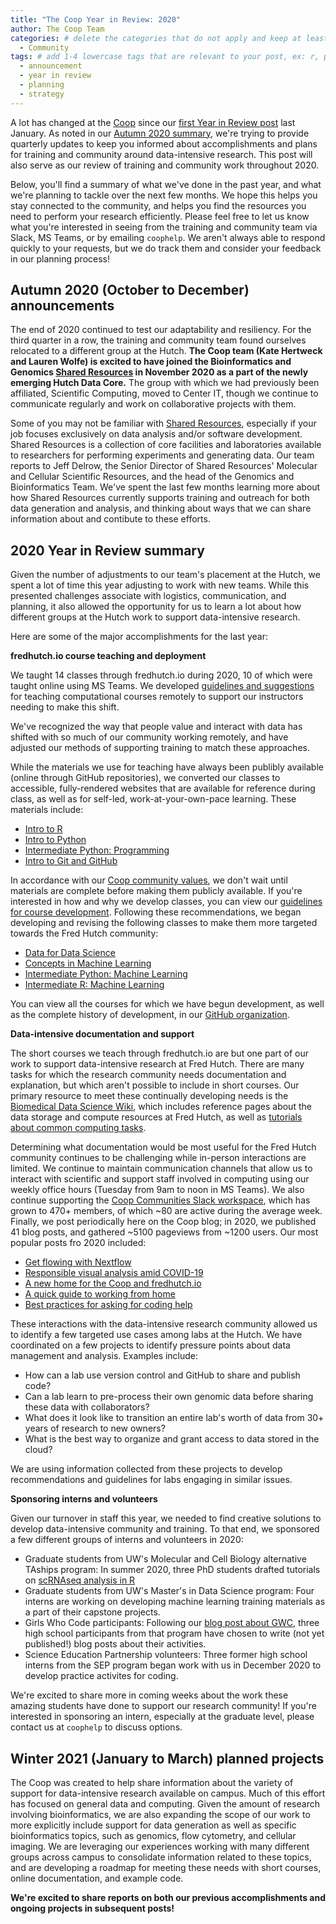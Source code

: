 ```yaml
---
title: "The Coop Year in Review: 2020"
author: The Coop Team
categories: # delete the categories that do not apply and keep at least one
  - Community
tags: # add 1-4 lowercase tags that are relevant to your post, ex: r, python, genomics, workflows
  - announcement
  - year in review
  - planning
  - strategy
---
```


A lot has changed at the [Coop](http://thecoop.fredhutch.org)
since our [first Year in Review post](https://fredhutch.github.io/coop/community/coop-review/) last January.
As noted in our [Autumn 2020 summary](https://fredhutch.github.io/coop/community/autumn-update/),
we're trying to provide quarterly updates to keep you informed about
accomplishments and plans for training and community around data-intensive research.
This post will also serve as our review of training and community work throughout 2020.

Below, you'll find a summary of what we've done in the past year,
and what we're planning to tackle over the next few months.
We hope this helps you stay connected to the community,
and helps you find the resources you need to perform your research efficiently.
Please feel free to let us know what you're interested in seeing from the training and community team via Slack, MS Teams,
or by emailing `coophelp`.
We aren't always able to respond quickly to your requests,
but we do track them and consider your feedback in our planning process!

## Autumn 2020 (October to December) announcements

The end of 2020 continued to test our adaptability and resiliency.
For the third quarter in a row,
the training and community team found ourselves relocated to a different group at the Hutch.
**The Coop team (Kate Hertweck and Lauren Wolfe) is excited to have joined the Bioinformatics and Genomics [Shared Resources](https://www.fredhutch.org/en/research/shared-resources/core-facilities/genomics-bioinformatics.html) in November 2020 as a part of the newly emerging Hutch Data Core.**
The group with which we had previously been affiliated,
Scientific Computing,
moved to Center IT,
though we continue to communicate regularly and work on collaborative projects with them.

Some of you may not be familiar with [Shared Resources](https://sharedresources.fredhutch.org),
especially if your job focuses exclusively on data analysis and/or software development.
Shared Resources is a collection of core facilities and laboratories available to researchers for performing experiments and generating data. 
Our team reports to Jeff Delrow,
the Senior Director of Shared Resources' Molecular and Cellular Scientific Resources,
and the head of the Genomics and Bioinformatics Team.
We've spent the last few months learning more about how Shared Resources currently supports training and outreach for both data generation and analysis,
and thinking about ways that we can share information about and contibute to these efforts.

## 2020 Year in Review summary

Given the number of adjustments to our team's placement at the Hutch,
we spent a lot of time this year adjusting to work with new teams.
While this presented challenges associate with logistics, communication, and planning,
it also allowed the opportunity for us to learn a lot about how different groups at the Hutch work to support data-intensive research.

Here are some of the major accomplishments for the last year:

**fredhutch.io course teaching and deployment**

We taught 14 classes through fredhutch.io during 2020,
10 of which were taught online using MS Teams.
We developed [guidelines and suggestions](https://fredhutchio.github.io/instructors/)
for teaching computational courses remotely to support our instructors needing to make this shift.

We've recognized the way that people value and interact with data
has shifted with so much of our community working remotely,
and have adjusted our methods of supporting training to match these approaches.

While the materials we use for teaching have always been publibly available (online through GitHub repositories),
we converted our classes to accessible, fully-rendered websites
that are available for reference during class,
as well as for self-led, work-at-your-own-pace learning.
These materials include:
- [Intro to R](https://github.com/fredhutchio/r_intro)
- [Intro to Python](https://github.com/fredhutchio/python_intro)
- [Intermediate Python: Programming](https://github.com/fredhutchio/python_programming)
- [Intro to Git and GitHub](https://github.com/fredhutchio/git_github_intro)

In accordance with our [Coop community values](https://fredhutch.github.io/coop/community/coop-values/),
we don't wait until materials are complete before making them publicly available.
If you're interested in how and why we develop classes,
you can view our [guidelines for course development](https://fredhutchio.github.io/curriculum_contribution/).
Following these recommendations,
we began developing and revising the following classes to make them more targeted towards the Fred Hutch community:
- [Data for Data Science](https://github.com/fredhutchio/data_for_data_science)
- [Concepts in Machine Learning](https://github.com/fredhutchio/concepts_machine_learning)
- [Intermediate Python: Machine Learning](https://github.com/fredhutchio/python_machine_learning)
- [Intermediate R: Machine Learning](https://github.com/fredhutchio/r_machine_learning)

You can view all the courses for which we have begun development,
as well as the complete history of development,
in our [GitHub organization](https://github.com/fredhutchio).

**Data-intensive documentation and support**

The short courses we teach through fredhutch.io are but one part of our work to support data-intensive research at Fred Hutch.
There are many tasks for which the research community needs documentation and explanation,
but which aren't possible to include in short courses.
Our primary resource to meet these continually developing needs is the [Biomedical Data Science Wiki](https://sciwiki.fredhutch.org),
which includes reference pages about the data storage and compute resources at Fred Hutch,
as well as [tutorials about common computing tasks](https://sciwiki.fredhutch.org/compdemos/).

Determining what documentation would be most useful for the Fred Hutch community continues to be challenging while in-person interactions are limited.
We continue to maintain communication channels that allow us to interact with scientific and support staff involved in computing using our weekly office hours (Tuesday from 9am to noon in MS Teams).
We also continue supporting the [Coop Communities Slack workspace](https://fredhutch.github.io/coop/community/slack-new/),
which has grown to 470+ members,
of which ~80 are active during the average week.
Finally, we post periodically here on the Coop blog;
in 2020, we published 41 blog posts,
and gathered ~5100 pageviews from ~1200 users.
Our most popular posts fro 2020 included:
  - [Get flowing with Nextflow](https://fredhutch.github.io/coop/community/technical/nextflow/)
  - [Responsible visual analysis amid COVID-19](https://fredhutch.github.io/coop/science/tableau-covid/)
  - [A new home for the Coop and fredhutch.io](https://fredhutch.github.io/coop/community/transitions/)
  - [A quick guide to working from home](https://fredhutch.github.io/coop/community/wfh-tips/)
  - [Best practices for asking for coding help](https://fredhutch.github.io/coop/community/asking-for-help/)

These interactions with the data-intensive research community allowed us to identify a few targeted use cases among labs at the Hutch.
We have coordinated on a few projects to identify pressure points about data management and analysis.
Examples include:
- How can a lab use version control and GitHub to share and publish code?
- Can a lab learn to pre-process their own genomic data before sharing these data with collaborators?
- What does it look like to transition an entire lab's worth of data from 30+ years of research to new owners?
- What is the best way to organize and grant access to data stored in the cloud?

We are using information collected from these projects to develop recommendations and guidelines for labs engaging in similar issues.

**Sponsoring interns and volunteers**

Given our turnover in staff this year,
we needed to find creative solutions to develop data-intensive community and training.
To that end, 
we sponsored a few different groups of interns and volunteers in 2020:
- Graduate students from UW's Molecular and Cell Biology alternative TAships program: In summer 2020, three PhD students drafted tutorials on [scRNAseq analysis in R](https://github.com/fredhutchio/scRNAseq/tree/gh-pages/monocle)
- Graduate students from UW's Master's in Data Science program: Four interns are working on developing machine learning training materials as a part of their capstone projects.
- Girls Who Code participants: Following our [blog post about GWC](https://fredhutch.github.io/coop/community/technical/girls-who-code/), three high school participants from that program have chosen to write (not yet published!) blog posts about their activities.
- Science Education Partnership volunteers: Three former high school interns from the SEP program began work with us in December 2020 to develop practice activites for coding. 

We're excited to share more in coming weeks about the work these amazing students have done to support our research community!
If you're interested in sponsoring an intern,
especially at the graduate level,
please contact us at `coophelp` to discuss options.

## Winter 2021 (January to March) planned projects

The Coop was created to help share information about the variety of support for data-intensive research available on campus.
Much of this effort has focused on general data and computing.
Given the amount of research involving bioinformatics,
we are also expanding the scope of our work to more explicitly include support for data generation as well as specific bioinformatics topics,
such as genomics, flow cytometry, and cellular imaging.
We are leveraging our experiences working with many different groups across campus to consolidate information related to these topics,
and are developing a roadmap for meeting these needs with short courses,
online documentation, and example code.

**We're excited to share reports on both our previous accomplishments and ongoing projects in subsequent posts!**
